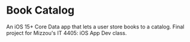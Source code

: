 # Book Catalog
An iOS 15+ Core Data app that lets a user store books to a catalog. Final project for Mizzou's IT 4405: iOS App Dev class.
